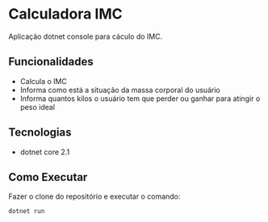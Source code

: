 # Calculadora IMC

Aplicação dotnet console para cáculo do IMC. 

## Funcionalidades

- Calcula o IMC 
- Informa como está a situação da massa corporal do usuário
- Informa quantos kilos o usuário tem que perder ou ganhar para atingir o peso ideal
    
## Tecnologias

- dotnet core 2.1

## Como Executar
    
Fazer o clone do repositório e executar o comando: 

```
dotnet run
```